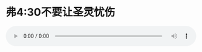 # 弗4:30不要让圣灵忧伤

<audio style="width: 100%;" preload="false" controls controlslist="nodownload"><source src="http://file.simai.life/audio/mp3/old/12256.mp3" type="audio/mpeg">Your browser does not support the audio element.</audio>


